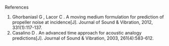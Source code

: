 References
1. Ghorbaniasl G , Lacor C . A moving medium formulation for prediction of propeller noise at incidence[J]. Journal of Sound &amp; Vibration, 2012, 331(1):117-137.
2. Casalino D . An advanced time approach for acoustic analogy predictions[J]. Journal of Sound & Vibration, 2003, 261(4):583-612.
